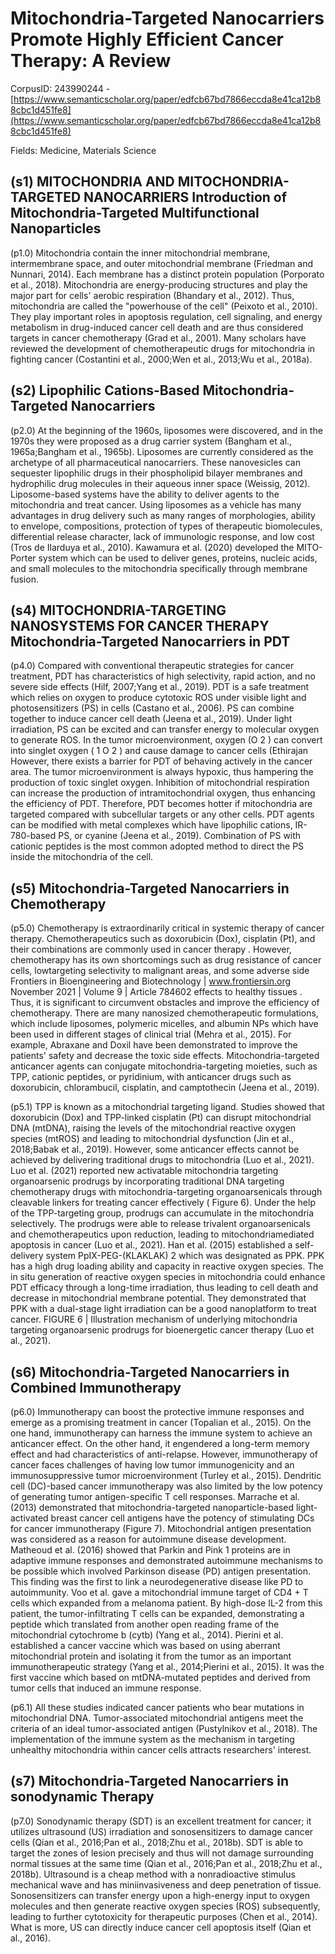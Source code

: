 # Mitochondria-Targeted Nanocarriers Promote Highly Efficient Cancer Therapy: A Review

CorpusID: 243990244 - [https://www.semanticscholar.org/paper/edfcb67bd7866eccda8e41ca12b88cbc1d451fe8](https://www.semanticscholar.org/paper/edfcb67bd7866eccda8e41ca12b88cbc1d451fe8)

Fields: Medicine, Materials Science

## (s1) MITOCHONDRIA AND MITOCHONDRIA-TARGETED NANOCARRIERS Introduction of Mitochondria-Targeted Multifunctional Nanoparticles
(p1.0) Mitochondria contain the inner mitochondrial membrane, intermembrane space, and outer mitochondrial membrane (Friedman and Nunnari, 2014). Each membrane has a distinct protein population (Porporato et al., 2018). Mitochondria are energy-producing structures and play the major part for cells' aerobic respiration (Bhandary et al., 2012). Thus, mitochondria are called the "powerhouse of the cell" (Peixoto et al., 2010). They play important roles in apoptosis regulation, cell signaling, and energy metabolism in drug-induced cancer cell death and are thus considered targets in cancer chemotherapy (Grad et al., 2001). Many scholars have reviewed the development of chemotherapeutic drugs for mitochondria in fighting cancer (Costantini et al., 2000;Wen et al., 2013;Wu et al., 2018a).
## (s2) Lipophilic Cations-Based Mitochondria-Targeted Nanocarriers
(p2.0) At the beginning of the 1960s, liposomes were discovered, and in the 1970s they were proposed as a drug carrier system (Bangham et al., 1965a;Bangham et al., 1965b). Liposomes are currently considered as the archetype of all pharmaceutical nanocarriers. These nanovesicles can sequester lipophilic drugs in their phospholipid bilayer membranes and hydrophilic drug molecules in their aqueous inner space (Weissig, 2012). Liposome-based systems have the ability to deliver agents to the mitochondria and treat cancer. Using liposomes as a vehicle has many advantages in drug delivery such as many ranges of morphologies, ability to envelope, compositions, protection of types of therapeutic biomolecules, differential release character, lack of immunologic response, and low cost (Tros de Ilarduya et al., 2010). Kawamura et al. (2020) developed the MITO-Porter system which can be used to deliver genes, proteins, nucleic acids, and small molecules to the mitochondria specifically through membrane fusion.
## (s4) MITOCHONDRIA-TARGETING NANOSYSTEMS FOR CANCER THERAPY Mitochondria-Targeted Nanocarriers in PDT
(p4.0) Compared with conventional therapeutic strategies for cancer treatment, PDT has characteristics of high selectivity, rapid action, and no severe side effects (Hilf, 2007;Yang et al., 2019). PDT is a safe treatment which relies on oxygen to produce cytotoxic ROS under visible light and photosensitizers (PS) in cells (Castano et al., 2006). PS can combine together to induce cancer cell death (Jeena et al., 2019). Under light irradiation, PS can be excited and can transfer energy to molecular oxygen to generate ROS. In the tumor microenvironment, oxygen (O 2 ) can convert into singlet oxygen ( 1 O 2 ) and cause damage to cancer cells (Ethirajan However, there exists a barrier for PDT of behaving actively in the cancer area. The tumor microenvironment is always hypoxic, thus hampering the production of toxic singlet oxygen. Inhibition of mitochondrial respiration can increase the production of intramitochondrial oxygen, thus enhancing the efficiency of PDT. Therefore, PDT becomes hotter if mitochondria are targeted compared with subcellular targets or any other cells. PDT agents can be modified with metal complexes which have lipophilic cations, IR-780-based PS, or cyanine (Jeena et al., 2019). Combination of PS with cationic peptides is the most common adopted method to direct the PS inside the mitochondria of the cell.
## (s5) Mitochondria-Targeted Nanocarriers in Chemotherapy
(p5.0) Chemotherapy is extraordinarily critical in systemic therapy of cancer therapy. Chemotherapeutics such as doxorubicin (Dox), cisplatin (Pt), and their combinations are commonly used in cancer therapy . However, chemotherapy has its own shortcomings such as drug resistance of cancer cells, lowtargeting selectivity to malignant areas, and some adverse side Frontiers in Bioengineering and Biotechnology | www.frontiersin.org November 2021 | Volume 9 | Article 784602 effects to healthy tissues . Thus, it is significant to circumvent obstacles and improve the efficiency of chemotherapy. There are many nanosized chemotherapeutic formulations, which include liposomes, polymeric micelles, and albumin NPs which have been used in different stages of clinical trial (Mehra et al., 2015). For example, Abraxane and Doxil have been demonstrated to improve the patients' safety and decrease the toxic side effects. Mitochondria-targeted anticancer agents can conjugate mitochondria-targeting moieties, such as TPP, cationic peptides, or pyridinium, with anticancer drugs such as doxorubicin, chlorambucil, cisplatin, and camptothecin (Jeena et al., 2019).

(p5.1) TPP is known as a mitochondrial targeting ligand. Studies showed that doxorubicin (Dox) and TPP-linked cisplatin (Pt) can disrupt mitochondrial DNA (mtDNA), raising the levels of the mitochondrial reactive oxygen species (mtROS) and leading to mitochondrial dysfunction (Jin et al., 2018;Babak et al., 2019). However, some anticancer effects cannot be achieved by delivering traditional drugs to mitochondria (Luo et al., 2021). Luo et al. (2021) reported new activatable mitochondria targeting organoarsenic prodrugs by incorporating traditional DNA targeting chemotherapy drugs with mitochondria-targeting organoarsenicals through cleavable linkers for treating cancer effectively ( Figure 6). Under the help of the TPP-targeting group, prodrugs can accumulate in the mitochondria selectively. The prodrugs were able to release trivalent organoarsenicals and chemotherapeutics upon reduction, leading to mitochondriamediated apoptosis in cancer (Luo et al., 2021). Han et al. (2015) established a self-delivery system PpIX-PEG-(KLAKLAK) 2 which was designated as PPK. PPK has a high drug loading ability and capacity in reactive oxygen species. The in situ generation of reactive oxygen species in mitochondria could enhance PDT efficacy through a long-time irradiation, thus leading to cell death and decrease in mitochondrial membrane potential. They demonstrated that PPK with a dual-stage light irradiation can be a good nanoplatform to treat cancer. FIGURE 6 | Illustration mechanism of underlying mitochondria targeting organoarsenic prodrugs for bioenergetic cancer therapy (Luo et al., 2021).
## (s6) Mitochondria-Targeted Nanocarriers in Combined Immunotherapy
(p6.0) Immunotherapy can boost the protective immune responses and emerge as a promising treatment in cancer (Topalian et al., 2015). On the one hand, immunotherapy can harness the immune system to achieve an anticancer effect. On the other hand, it engendered a long-term memory effect and had characteristics of anti-relapse. However, immunotherapy of cancer faces challenges of having low tumor immunogenicity and an immunosuppressive tumor microenvironment (Turley et al., 2015). Dendritic cell (DC)-based cancer immunotherapy was also limited by the low potency of generating tumor antigen-specific T cell responses. Marrache et al. (2013) demonstrated that mitochondria-targeted nanoparticle-based light-activated breast cancer cell antigens have the potency of stimulating DCs for cancer immunotherapy (Figure 7). Mitochondrial antigen presentation was considered as a reason for autoimmune disease development. Matheoud et al. (2016) showed that Parkin and Pink 1 proteins are in adaptive immune responses and demonstrated autoimmune mechanisms to be possible which involved Parkinson disease (PD) antigen presentation. This finding was the first to link a neurodegenerative disease like PD to autoimmunity. Voo et al. gave a mitochondrial immune target of CD4 + T cells which expanded from a melanoma patient. By high-dose IL-2 from this patient, the tumor-infiltrating T cells can be expanded, demonstrating a peptide which translated from another open reading frame of the mitochondrial cytochrome b (cytb) (Yang et al., 2014). Pierini et al. established a cancer vaccine which was based on using aberrant mitochondrial protein and isolating it from the tumor as an important immunotherapeutic strategy (Yang et al., 2014;Pierini et al., 2015). It was the first vaccine which based on mtDNA-mutated peptides and derived from tumor cells that induced an immune response.

(p6.1) All these studies indicated cancer patients who bear mutations in mitochondrial DNA. Tumor-associated mitochondrial antigens meet the criteria of an ideal tumor-associated antigen (Pustylnikov et al., 2018). The implementation of the immune system as the mechanism in targeting unhealthy mitochondria within cancer cells attracts researchers' interest.
## (s7) Mitochondria-Targeted Nanocarriers in sonodynamic Therapy
(p7.0) Sonodynamic therapy (SDT) is an excellent treatment for cancer; it utilizes ultrasound (US) irradiation and sonosensitizers to damage cancer cells (Qian et al., 2016;Pan et al., 2018;Zhu et al., 2018b). SDT is able to target the zones of lesion precisely and thus will not damage surrounding normal tissues at the same time (Qian et al., 2016;Pan et al., 2018;Zhu et al., 2018b). Ultrasound is a cheap method with a nonradioactive stimulus mechanical wave and has miniinvasiveness and deep penetration of tissue. Sonosensitizers can transfer energy upon a high-energy input to oxygen molecules and then generate reactive oxygen species (ROS) subsequently, leading to further cytotoxicity for therapeutic purposes (Chen et al., 2014). What is more, US can directly induce cancer cell apoptosis itself (Qian et al., 2016).

